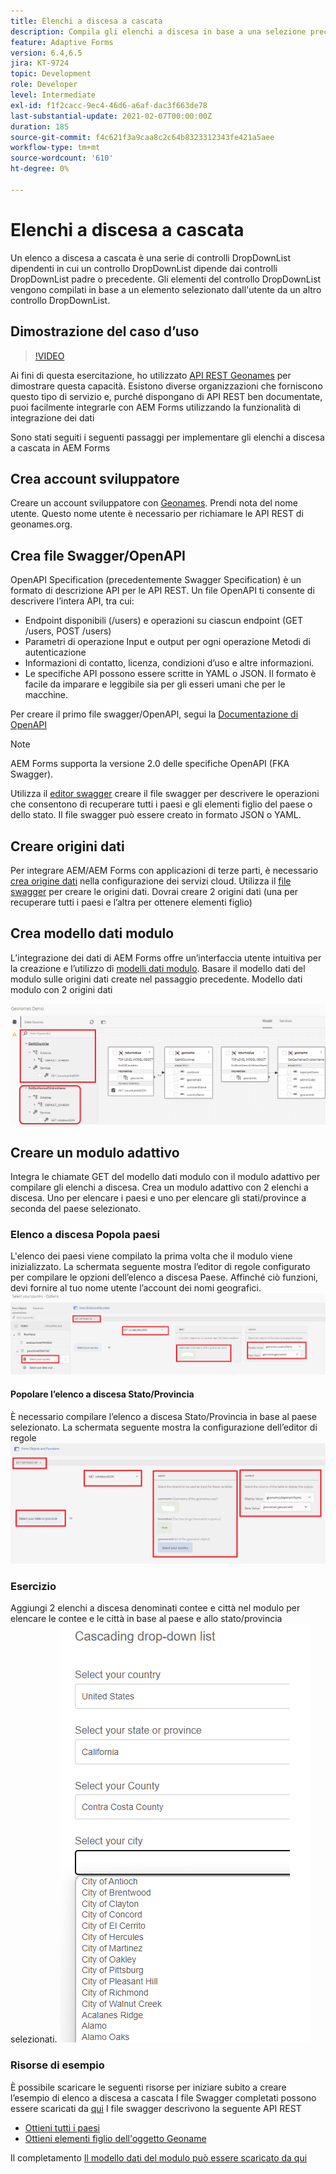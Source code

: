 ```yaml
---
title: Elenchi a discesa a cascata
description: Compila gli elenchi a discesa in base a una selezione precedente.
feature: Adaptive Forms
version: 6.4,6.5
jira: KT-9724
topic: Development
role: Developer
level: Intermediate
exl-id: f1f2cacc-9ec4-46d6-a6af-dac3f663de78
last-substantial-update: 2021-02-07T00:00:00Z
duration: 185
source-git-commit: f4c621f3a9caa8c2c64b8323312343fe421a5aee
workflow-type: tm+mt
source-wordcount: '610'
ht-degree: 0%

---
```


# Elenchi a discesa a cascata

Un elenco a discesa a cascata è una serie di controlli DropDownList dipendenti in cui un controllo DropDownList dipende dai controlli DropDownList padre o precedente. Gli elementi del controllo DropDownList vengono compilati in base a un elemento selezionato dall&#39;utente da un altro controllo DropDownList.

## Dimostrazione del caso d’uso

>[!VIDEO](https://video.tv.adobe.com/v/340344?quality=12&learn=on)

Ai fini di questa esercitazione, ho utilizzato [API REST Geonames](https://www.geonames.org/export/web-services.html) per dimostrare questa capacità.
Esistono diverse organizzazioni che forniscono questo tipo di servizio e, purché dispongano di API REST ben documentate, puoi facilmente integrarle con AEM Forms utilizzando la funzionalità di integrazione dei dati

Sono stati seguiti i seguenti passaggi per implementare gli elenchi a discesa a cascata in AEM Forms

## Crea account sviluppatore

Creare un account sviluppatore con [Geonames](https://www.geonames.org/login). Prendi nota del nome utente. Questo nome utente è necessario per richiamare le API REST di geonames.org.

## Crea file Swagger/OpenAPI

OpenAPI Specification (precedentemente Swagger Specification) è un formato di descrizione API per le API REST. Un file OpenAPI ti consente di descrivere l’intera API, tra cui:

* Endpoint disponibili (/users) e operazioni su ciascun endpoint (GET /users, POST /users)
* Parametri di operazione Input e output per ogni operazione Metodi di autenticazione
* Informazioni di contatto, licenza, condizioni d’uso e altre informazioni.
* Le specifiche API possono essere scritte in YAML o JSON. Il formato è facile da imparare e leggibile sia per gli esseri umani che per le macchine.

Per creare il primo file swagger/OpenAPI, segui la [Documentazione di OpenAPI](https://swagger.io/docs/specification/2-0/basic-structure/)

>[!NOTE]
> AEM Forms supporta la versione 2.0 delle specifiche OpenAPI (FKA Swagger).

Utilizza il [editor swagger](https://editor.swagger.io/) creare il file swagger per descrivere le operazioni che consentono di recuperare tutti i paesi e gli elementi figlio del paese o dello stato. Il file swagger può essere creato in formato JSON o YAML.

## Creare origini dati

Per integrare AEM/AEM Forms con applicazioni di terze parti, è necessario [crea origine dati](https://experienceleague.adobe.com/docs/experience-manager-learn/forms/ic-web-channel-tutorial/parttwo.html) nella configurazione dei servizi cloud. Utilizza il [file swagger](assets/geonames-swagger-files.zip) per creare le origini dati.
Dovrai creare 2 origini dati (una per recuperare tutti i paesi e l’altra per ottenere elementi figlio)


## Crea modello dati modulo

L’integrazione dei dati di AEM Forms offre un’interfaccia utente intuitiva per la creazione e l’utilizzo di [modelli dati modulo](https://experienceleague.adobe.com/docs/experience-manager-65/forms/form-data-model/create-form-data-models.html). Basare il modello dati del modulo sulle origini dati create nel passaggio precedente. Modello dati modulo con 2 origini dati

![fdm](assets/geonames-fdm.png)


## Creare un modulo adattivo

Integra le chiamate GET del modello dati modulo con il modulo adattivo per compilare gli elenchi a discesa.
Crea un modulo adattivo con 2 elenchi a discesa. Uno per elencare i paesi e uno per elencare gli stati/province a seconda del paese selezionato.

### Elenco a discesa Popola paesi

L&#39;elenco dei paesi viene compilato la prima volta che il modulo viene inizializzato. La schermata seguente mostra l’editor di regole configurato per compilare le opzioni dell’elenco a discesa Paese. Affinché ciò funzioni, devi fornire al tuo nome utente l’account dei nomi geografici.
![get-countries](assets/get-countries-rule-editor.png)

#### Popolare l’elenco a discesa Stato/Provincia

È necessario compilare l’elenco a discesa Stato/Provincia in base al paese selezionato. La schermata seguente mostra la configurazione dell’editor di regole
![state-province-options](assets/state-province-options.png)

### Esercizio

Aggiungi 2 elenchi a discesa denominati contee e città nel modulo per elencare le contee e le città in base al paese e allo stato/provincia selezionati.
![esercizio](assets/cascading-drop-down-exercise.png)


### Risorse di esempio

È possibile scaricare le seguenti risorse per iniziare subito a creare l’esempio di elenco a discesa a cascata I file Swagger completati possono essere scaricati da [qui](assets/geonames-swagger-files.zip)
I file swagger descrivono la seguente API REST
* [Ottieni tutti i paesi](https://secure.geonames.org/countryInfoJSON?username=yourusername)
* [Ottieni elementi figlio dell&#39;oggetto Geoname](https://secure.geonames.org/children?formatted=true&amp;geonameId=6252001&amp;username=yourusername)

Il completamento [Il modello dati del modulo può essere scaricato da qui](assets/geonames-api-form-data-model.zip)
